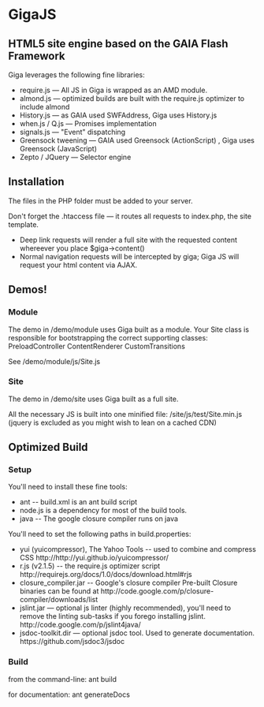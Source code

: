 GigaJS
======

<h2>HTML5 site engine based on the GAIA Flash Framework</h2>

Giga leverages the following fine libraries:
<ul>
<li>require.js — All JS in Giga is wrapped as an AMD module.</li>
<li>almond.js — optimized builds are built with the require.js optimizer to include almond</li>
<li>History.js — as GAIA used SWFAddress, Giga uses History.js</li>
<li>when.js / Q.js — Promises implementation</li>
<li>signals.js — "Event" dispatching</li>
<li>Greensock tweening — GAIA used Greensock (ActionScript) , Giga uses Greensock (JavaScript)</li>
<li>Zepto / JQuery — Selector engine</li>
</ul>

<h2>Installation</h2>
The files in the PHP folder must be added to your server.

Don't forget the .htaccess file — it routes all requests to index.php, the site template. 
<ul>
	<li>Deep link requests will render a full site with the requested content whereever you place $giga-&gt;content()</li>
	<li>Normal navigation requests will be intercepted by giga; Giga JS will request your html content via AJAX.</li>
</ul>

<h2>Demos!</h2>
<h3>Module</h3>
The demo in /demo/module uses Giga built as a module.
Your Site class is responsible for bootstrapping the correct supporting classes:
PreloadController
ContentRenderer
CustomTransitions

See /demo/module/js/Site.js 

<h3>Site</h3>
The demo in /demo/site uses Giga built as a full site.

All the necessary JS is built into one minified file:
/site/js/test/Site.min.js (jquery is excluded as you might wish to lean on a cached CDN)


<h2>Optimized Build</h2>
<h3>Setup</h3>
You'll need to install these fine tools:
<ul>
<li>ant -- build.xml is an ant build script</li>
<li>node.js is a dependency for most of the build tools.</li>
<li>java -- The google closure compiler runs on java</li>
</ul>
You'll need to set the following paths in build.properties:

<ul>
<li>yui (yuicompressor), The Yahoo Tools -- used to combine and compress CSS
	http://http://yui.github.io/yuicompressor/</li>

<li>r.js (v2.1.5) -- the require.js optimizer script
	http://requirejs.org/docs/1.0/docs/download.html#rjs</li>

<li>closure_compiler.jar -- Google's closure compiler
	Pre-built Closure binaries can be found at
	http://code.google.com/p/closure-compiler/downloads/list</li>

<li>jslint.jar — optional js linter (highly recommended), you'll need to remove the linting sub-tasks if you forego installing jslint.
	http://code.google.com/p/jslint4java/</li>

<li>jsdoc-toolkit.dir — optional jsdoc tool. Used to generate documentation.
	https://github.com/jsdoc3/jsdoc</li>
</ul>

<h3>Build</h3>
from the command-line:
ant build

for documentation:
ant generateDocs

